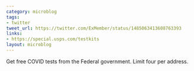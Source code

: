 ```yaml
---
category: microblog
tags:
- twitter
tweet_url: https://twitter.com/ExMember/status/1485063413608763393
links:
- https://special.usps.com/testkits
layout: microblog
---
```

Get free COVID tests from the Federal government. Limit four per address.
